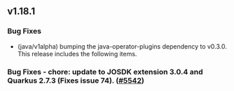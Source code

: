 ## v1.18.1

### Bug Fixes

- (java/v1alpha) bumping the java-operator-plugins dependency to v0.3.0. This release includes the following items.
### Bug Fixes - chore: update to JOSDK extension 3.0.4 and Quarkus 2.7.3 (Fixes issue 74). ([#5542](https://github.com/operator-framework/operator-sdk/pull/5542))
